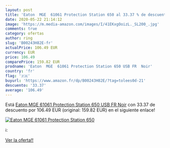 ```yaml
---
layout: post
title: 'Eaton  MGE  61061 Protection Station 650 al 33.37 % de descuento'
date: 2020-05-22 21:14:12
image: 'https://m.media-amazon.com/images/I/41EKxgOoizL._SL200_.jpg'
comments: true
category: ofertas
author: ring
slug: 'B00243H82E-fr'
actualPrice: 106.49 EUR
currency: EUR
price: 106.49
comparePrice: 159.82 EUR
prodname: 'Eaton  MGE  61061 Protection Station 650 USB FR  Noir'
country: 'fr'
flag: '🇫🇷'
buyurl: 'https://www.amazon.fr/dp/B00243H82E/?tag=tolees0d-21'
descuento: '33.37'
average: '106.49'
---
```


Está [Eaton  MGE  61061 Protection Station 650 USB FR  Noir](https://www.amazon.fr/dp/B00243H82E/?tag=tolees0d-21) con 33.37 de descuento por 106.49 EUR (original: 159.82 EUR) en el siguiente enlace!

[![Eaton  MGE  61061 Protection Station 650](https://m.media-amazon.com/images/I/41EKxgOoizL._SL200_.jpg)](https://www.amazon.fr/dp/B00243H82E/?tag=tolees0d-21)

ℹ️:


[Ver la oferta!!](https://www.amazon.fr/dp/B00243H82E/?tag=tolees0d-21)
